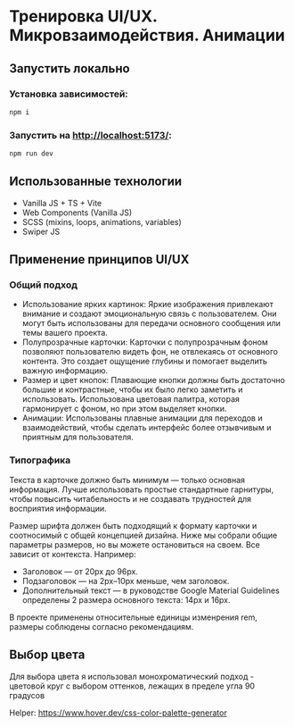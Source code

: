 # Тренировка UI/UX. Микровзаимодействия. Анимации

## Запустить локально

### Установка зависимостей:

```bash
npm i
```

### Запустить на [http://localhost:5173/](http://localhost:5173/):

```bash
npm run dev
```
## Использованные технологии

* Vanilla JS + TS + Vite
* Web Components (Vanilla JS)
* SCSS (mixins, loops, animations, variables)
* Swiper JS

## Применение принципов UI/UX

### Общий подход

* Использование ярких картинок: Яркие изображения привлекают внимание и создают эмоциональную связь с пользователем. Они могут быть использованы для передачи основного сообщения или темы вашего проекта.
* Полупрозрачные карточки: Карточки с полупрозрачным фоном позволяют пользователю видеть фон, не отвлекаясь от основного контента. Это создает ощущение глубины и помогает выделить важную информацию.
* Размер и цвет кнопок: Плавающие кнопки должны быть достаточно большие и контрастные, чтобы их было легко заметить и использовать. Использована цветовая палитра, которая гармонирует с фоном, но при этом выделяет кнопки.
* Анимации: Использованы плавные анимации для переходов и взаимодействий, чтобы сделать интерфейс более отзывчивым и приятным для пользователя.

### Типографика

Текста в карточке должно быть минимум — только основная информация. Лучше использовать простые стандартные гарнитуры, чтобы повысить читабельность и не создавать трудностей для восприятия информации.

Размер шрифта должен быть подходящий к формату карточки и соотносимый с общей концепцией дизайна. Ниже мы собрали общие параметры размеров, но вы можете остановиться на своем. Все зависит от контекста. Например:

* Заголовок — от 20px до 96px.
* Подзаголовок — на 2px–10px меньше, чем заголовок.
* Дополнительный текст — в руководстве Google Material Guidelines определены 2 размера основного текста: 14px и 16px.

В проекте применены относительные единицы изменрения rem, размеры соблюдены согласно рекомендациям.

## Выбор цвета

Для выбора цвета я использовал монохроматический подход - цветовой круг с выбором оттенков, лежащих в пределе угла 90 градусов

Helper: https://www.hover.dev/css-color-palette-generator



